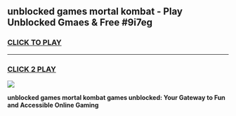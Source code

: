 
## unblocked games mortal kombat - Play Unblocked Gmaes & Free #9i7eg
<h3>
<a href="https://news.freeplayer.one?title=unblocked_games_mortal_kombat&ref=03M">CLICK TO PLAY</a></h3>
<hr>

<h3>
<a href="https://news.freeplayer.one?title=unblocked_games_mortal_kombat&ref=03M">CLICK 2 PLAY</a>
  
</h3>

<a href="https://news.freeplayer.one?title=unblocked_games_mortal_kombat&ref=03M"><img src="https://clearcache.store/games.png"></a>


**unblocked games mortal kombat games unblocked: Your Gateway to Fun and Accessible Online Gaming**
